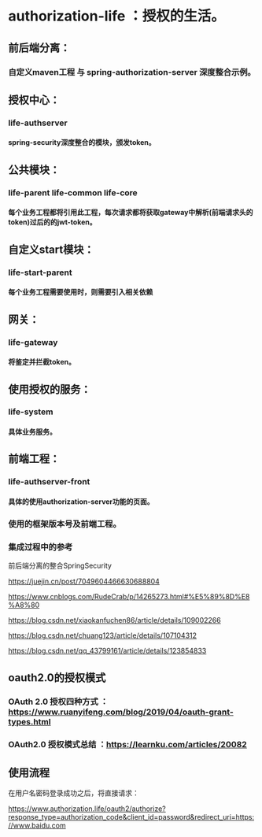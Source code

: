 # authorization-life ：授权的生活。

## 前后端分离：

### 自定义maven工程 与 spring-authorization-server 深度整合示例。

## 授权中心：

### life-authserver

#### spring-security深度整合的模块，颁发token。


## 公共模块：

### life-parent life-common  life-core

#### 每个业务工程都将引用此工程，每次请求都将获取gateway中解析(前端请求头的token)过后的的jwt-token。

## 自定义start模块：

### life-start-parent

#### 每个业务工程需要使用时，则需要引入相关依赖

## 网关：

### life-gateway 

#### 将鉴定并拦截token。

## 使用授权的服务：

### life-system

#### 具体业务服务。

## 前端工程：

### life-authserver-front

#### 具体的使用authorization-server功能的页面。

### 使用的框架版本号及前端工程。

### 集成过程中的参考
前后端分离的整合SpringSecurity

https://juejin.cn/post/7049604466630688804

https://www.cnblogs.com/RudeCrab/p/14265273.html#%E5%89%8D%E8%A8%80

https://blog.csdn.net/xiaokanfuchen86/article/details/109002266

https://blog.csdn.net/chuang123/article/details/107104312

https://blog.csdn.net/qq_43799161/article/details/123854833

## oauth2.0的授权模式

### OAuth 2.0 授权四种方式 ：https://www.ruanyifeng.com/blog/2019/04/oauth-grant-types.html 
### OAuth2.0  授权模式总结 ：https://learnku.com/articles/20082 

## 使用流程

在用户名密码登录成功之后，将直接请求：

https://www.authorization.life/oauth2/authorize?response_type=authorization_code&client_id=password&redirect_uri=https://www.baidu.com

